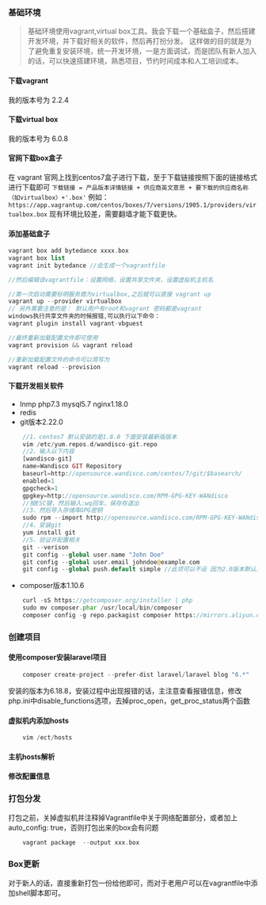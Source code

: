 ### 基础环境
>基础环境使用vagrant,virtual box工具。我会下载一个基础盒子，然后搭建开发环境，并下载好相关的软件，然后再打扮分发。
>这样做的目的就是为了避免重复安装环境，统一开发环境，一是方面调试，而是团队有新人加入的话，可以快速搭建环境，熟悉项目，节约时间成本和人工培训成本。


#### 下载vagrant
我的版本号为 2.2.4

#### 下载virtual box
我的版本号为 6.0.8

#### 官网下载box盒子
在 vagrant 官网上找到centos7盒子进行下载，至于下载链接按照下面的链接格式进行下载即可
`下载链接 = 产品版本详情链接 + 供应商英文意思 + 要下载的供应商名称（如virtualbox）+'.box'`
例如：`https://app.vagrantup.com/centos/boxes/7/versions/1905.1/providers/virtualbox.box`
现有环境比较差，需要翻墙才能下载更快。

#### 添加基础盒子
```php
vagrant box add bytedance xxxx.box
vagrant box list
vagrant init bytedance //会生成一个vagrantfile

//然后编辑该vagrantfile：设置网络，设置共享文件夹，设置虚拟机主机名  

//第一次启动需要标明服务商为virtualbox,之后就可以直接 vagrant up
vagrant up --provider virtualbox
// 另外需要注意的是： 默认用户有root和vagrant 密码都是vagrant
windows执行共享文件夹的时候报错,可以执行以下命令：
vagrant plugin install vagrant-vbguest

//最终重新加载配置文件即可使用
vagrant provision && vagrant reload

//重新加载配置文件的命令可以简写为
vagrant reload --provision

```


#### 下载开发相关软件
- lnmp php7.3 mysql5.7 nginx1.18.0
- redis
- git版本2.22.0
```php
    //1、centos7 默认安装的是1.8.0 下面安装最新版版本
    vim /etc/yum.repos.d/wandisco-git.repo
    //2、输入以下内容
    [wandisco-git]
    name=Wandisco GIT Repository
    baseurl=http://opensource.wandisco.com/centos/7/git/$basearch/
    enabled=1
    gpgcheck=1
    gpgkey=http://opensource.wandisco.com/RPM-GPG-KEY-WANdisco
    //按ESC键，然后输入:wq回车，保存存退出
    //3、然后导入存储库GPG密钥
    sudo rpm --import http://opensource.wandisco.com/RPM-GPG-KEY-WANdisco
    //4、安装git
    yum install git
    //5、验证并配置相关
    git --verison
    git config --global user.name "John Doe"
    git config --global user.email johndoe@example.com
    git config --global push.default simple //此项可以不设 因为2.0版本默认为simple
 ```

- composer版本1.10.6
```php
    curl -sS https://getcomposer.org/installer | php
    sudo mv composer.phar /usr/local/bin/composer
    composer config -g repo.packagist composer https://mirrors.aliyun.com/composer/
```

### 创建项目

#### 使用composer安装laravel项目
```php
    composer create-project --prefer-dist laravel/laravel blog "6.*"
```

安装的版本为6.18.8，安装过程中出现报错的话，主注意查看报错信息，修改php.ini中disable_functions选项，去掉proc_open，get_proc_status两个函数
#### 虚拟机内添加hosts
```php
    vim /ect/hosts
```

#### 主机hosts解析

#### 修改配置信息

### 打包分发
打包之前，关掉虚拟机并注释掉Vagrantfile中关于网络配置部分，或者加上auto_config: true，否则打包出来的box会有问题
```php
    vagrant package  --output xxx.box
```

### Box更新

对于新人的话，直接重新打包一份给他即可，而对于老用户可以在vagrantfile中添加shell脚本即可。